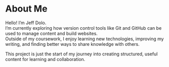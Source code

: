 

# About Me

Hello!  I’m Jeff Dolo.  
I’m currently exploring how version control tools like Git and GitHub can be used to manage content and build websites.  
Outside of my coursework, I enjoy learning new technologies, improving my writing, and finding better ways to share knowledge with others.  

This project is just the start of my journey into creating structured, useful content for learning and collaboration. 
